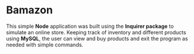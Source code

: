 # Bamazon

This simple **Node** application was built using the **Inquirer package** to simulate an online store. Keeping track of inventory and different products using **MySQL**, the user can view and buy products and exit the program as needed with simple commands.
